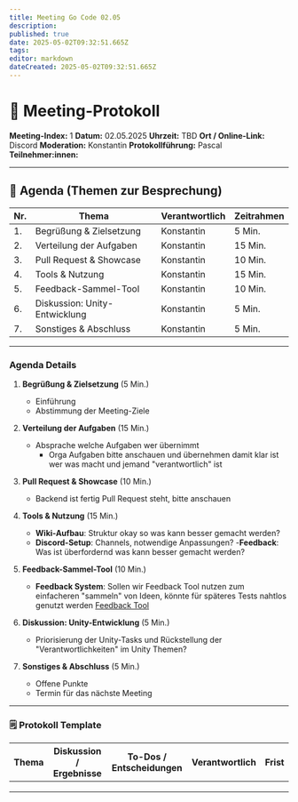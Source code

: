 ```yaml
---
title: Meeting Go Code 02.05
description: 
published: true
date: 2025-05-02T09:32:51.665Z
tags: 
editor: markdown
dateCreated: 2025-05-02T09:32:51.665Z
---
```


# 📝 **Meeting-Protokoll**

**Meeting-Index:**  1
**Datum:**  02.05.2025
**Uhrzeit:**  TBD
**Ort / Online-Link:**  Discord
**Moderation:**  Konstantin
**Protokollführung:**  Pascal
**Teilnehmer:innen:**  

---

## 📌 **Agenda (Themen zur Besprechung)**

| Nr. | Thema                             | Verantwortlich | Zeitrahmen |
|-----|-----------------------------------|----------------|------------|
| 1.  | Begrüßung & Zielsetzung           |  Konstantin    | 5 Min.     |
| 2.  | Verteilung der Aufgaben           |  Konstantin    | 15 Min.    |
| 3.  | Pull Request & Showcase           |  Konstantin    | 10 Min.    |
| 4.  | Tools & Nutzung                   |  Konstantin    | 15 Min.    |
| 5.  | Feedback-Sammel-Tool              |  Konstantin    | 10 Min.    |
| 6.  | Diskussion: Unity-Entwicklung     |  Konstantin    | 5 Min.     |
| 7.  | Sonstiges & Abschluss             |  Konstantin    | 5 Min.     |

---
### Agenda Details

1. **Begrüßung & Zielsetzung** (5 Min.)  
   - Einführung  
   - Abstimmung der Meeting-Ziele  

2. **Verteilung der Aufgaben** (15 Min.)  
   - Absprache welche Aufgaben wer übernimmt
	 - Orga Aufgaben bitte anschauen und übernehmen damit klar ist wer was macht und jemand "verantwortlich" ist

3. **Pull Request & Showcase** (10 Min.)  
   - Backend ist fertig Pull Request steht, bitte anschauen 


4. **Tools & Nutzung** (15 Min.)  
   - **Wiki-Aufbau**: Struktur okay so was kann besser gemacht werden?
   - **Discord-Setup**: Channels, notwendige Anpassungen?
		-**Feedback**: Was ist überfordernd was kann besser gemacht werden?
 
5. **Feedback-Sammel-Tool** (10 Min.)  
   - **Feedback System**: Sollen wir Feedback Tool nutzen zum einfacheren "sammeln" von Ideen, könnte für späteres Tests nahtlos genutzt werden  [Feedback Tool](https://preview--vision-board-flow.lovable.app/)

6. **Diskussion: Unity-Entwicklung** (5 Min.)  
   - Priorisierung der Unity-Tasks und Rückstellung der "Verantwortlichkeiten" im Unity Themen?

7. **Sonstiges & Abschluss** (5 Min.)  
   - Offene Punkte  
   - Termin für das nächste Meeting  



---

### 🗒️ **Protokoll Template**

| Thema                          | Diskussion / Ergebnisse | To-Dos / Entscheidungen | Verantwortlich | Frist |
|--------------------------------|-------------------------|--------------------------|----------------|-------|
|                                |                         |                          |                |       |
|                                |                         |                          |                |       |
|                                |                         |                          |                |       |
